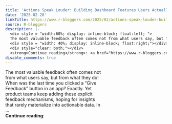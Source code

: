 ```yaml
---
title: 'Actions Speak Louder: Building Dashboard Features Users Actually Want'
date: '2025-02-28'
linkTitle: https://www.r-bloggers.com/2025/02/actions-speak-louder-building-dashboard-features-users-actually-want/
source: R-bloggers
description: |-
  <div style = "width:60%; display: inline-block; float:left; ">
  The most valuable feedback often comes not from what users say, but from what they do! When was the last time you clicked a “Give Feedback” button in an app? Exactly. Yet product teams keep adding these explicit feedback mechanisms, hoping for insights that rarely materialize into actionable data. In ...</div>
  <div style = "width: 40%; display: inline-block; float:right;"></div>
  <div style="clear: both;"></div>
  <strong>Continue reading</strong>: <a href="https://www.r-bloggers.com/2025/02/actions-speak-louder-building-dashboard-featur ...
disable_comments: true
---
```

<div style = "width:60%; display: inline-block; float:left; ">
The most valuable feedback often comes not from what users say, but from what they do! When was the last time you clicked a “Give Feedback” button in an app? Exactly. Yet product teams keep adding these explicit feedback mechanisms, hoping for insights that rarely materialize into actionable data. In ...</div>
<div style = "width: 40%; display: inline-block; float:right;"></div>
<div style="clear: both;"></div>
<strong>Continue reading</strong>: <a href="https://www.r-bloggers.com/2025/02/actions-speak-louder-building-dashboard-featur ...